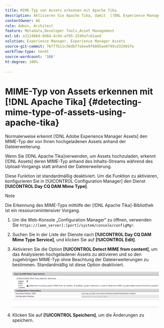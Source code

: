 ```yaml
---
title: MIME-Typ von Assets erkennen mit Apache Tika
description: Aktivieren Sie Apache Tika, damit  [!DNL Experience Manager Assets]  beim Upload-Vorgang den MIME-Typ von Assets aus dem Inhalts-Stream anstelle der Dateierweiterung erkennen kann.
contentOwner: AG
role: Admin, Architect
feature: Metadata,Developer Tools,Asset Management
exl-id: a312466d-8d84-4c94-af85-1549afc61aed
solution: Experience Manager, Experience Manager Assets
source-git-commit: 76fffb11c56dbf7ebee9f6805ae0799cd32985fe
workflow-type: tm+mt
source-wordcount: '166'
ht-degree: 100%

---
```


# MIME-Typ von Assets erkennen mit [!DNL Apache Tika] {#detecting-mime-type-of-assets-using-apache-tika}

Normalerweise erkennt [!DNL Adobe Experience Manager Assets] den MIME-Typ der von Ihnen hochgeladenen Assets anhand der Dateierweiterung.

Wenn Sie [!DNL Apache Tika]verwenden, um Assets hochzuladen, erkennt [!DNL Assets] deren MIME-Typ anhand des Inhalts-Streams während des Upload-Vorgangs statt anhand der Dateierweiterung. 

Diese Funktion ist standardmäßig deaktiviert.  Um die Funktion zu aktivieren, konfigurieren Sie in [!UICONTROL Configuration Manager] den Dienst **[!UICONTROL Day CQ DAM Mime Type]**.

>[!NOTE]
>
>Die Erkennung des MIME-Typs mithilfe der [!DNL Apache Tika]-Bibliothek ist ein ressourcenintensiver Vorgang. 

1. Um die Web-Konsole „Configuration Manager“ zu öffnen, verwenden Sie `https://[aem_server]:[port]/system/console/configMgr`.

1. Suchen Sie in der Liste der Dienste nach **[!UICONTROL Day CQ DAM Mime Type Service]**, und klicken Sie auf **[!UICONTROL Edit]**.

1. Aktivieren Sie die Option **[!UICONTROL Detect MIME from content]**, um das Analysieren hochgeladener Assets zu aktivieren und so den zugehörigen MIME-Typ ohne Beachtung der Dateierweiterungen zu bestimmen. Standardmäßig ist diese Option deaktiviert. 

   ![chlimage_1-333](assets/chlimage_1-333.png)

1. Klicken Sie auf **[!UICONTROL Speichern]**, um die Änderungen zu speichern.
